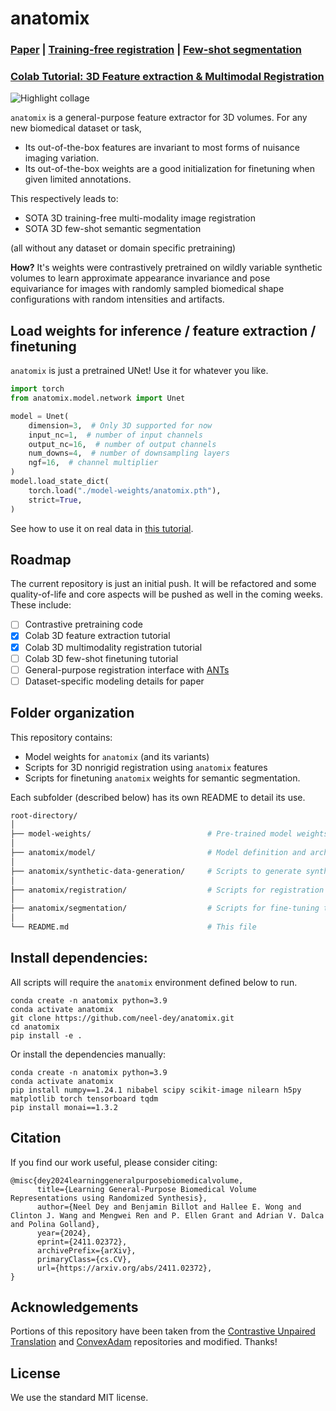 # anatomix

### [Paper](https://arxiv.org/abs/2411.02372) | [Training-free registration](https://github.com/neel-dey/anatomix/tree/main/anatomix/registration) | [Few-shot segmentation](https://github.com/neel-dey/anatomix/tree/main/anatomix/segmentation)
### [Colab Tutorial: 3D Feature extraction & Multimodal Registration](https://colab.research.google.com/drive/1shivu4GtUoiDzDrE9RKD1RuEm3OqXJuD?usp=sharing)

![Highlight collage](https://www.neeldey.com/files/anatomix_github_highlight.png)

`anatomix` is a general-purpose feature extractor for 3D volumes. For any new biomedical dataset or task,
- Its out-of-the-box features are invariant to most forms of nuisance imaging variation.
- Its out-of-the-box weights are a good initialization for finetuning when given limited annotations.

This respectively leads to:
- SOTA 3D training-free multi-modality image registration
- SOTA 3D few-shot semantic segmentation

(all without any dataset or domain specific pretraining)

**How?** It's weights were contrastively pretrained on wildly variable synthetic
volumes to learn approximate appearance invariance and pose
equivariance for images with randomly sampled biomedical shape configurations with
random intensities and artifacts.


## Load weights for inference / feature extraction / finetuning

`anatomix` is just a pretrained UNet! Use it for whatever you like.

```python
import torch
from anatomix.model.network import Unet

model = Unet(
    dimension=3,  # Only 3D supported for now
    input_nc=1,  # number of input channels
    output_nc=16,  # number of output channels
    num_downs=4,  # number of downsampling layers
    ngf=16,  # channel multiplier
)
model.load_state_dict(
    torch.load("./model-weights/anatomix.pth"),
    strict=True,
)
```

See how to use it on real data in [this tutorial](https://colab.research.google.com/drive/1shivu4GtUoiDzDrE9RKD1RuEm3OqXJuD?usp=sharing).

## Roadmap

The current repository is just an initial push. It will be refactored 
and some quality-of-life and core aspects will be pushed as well in the coming weeks.
These include:
- [ ] Contrastive pretraining code 
- [x] Colab 3D feature extraction tutorial
- [x] Colab 3D multimodality registration tutorial
- [ ] Colab 3D few-shot finetuning tutorial
- [ ] General-purpose registration interface with [ANTs](https://github.com/ANTsX/ANTs)
- [ ] Dataset-specific modeling details for paper

## Folder organization

This repository contains:
- Model weights for `anatomix` (and its variants)
- Scripts for 3D nonrigid registration using `anatomix` features
- Scripts for finetuning `anatomix` weights for semantic segmentation.

Each subfolder (described below) has its own README to detail its use.

```bash
root-directory/
│
├── model-weights/                          # Pre-trained model weights
│
├── anatomix/model/                         # Model definition and architecture
│
├── anatomix/synthetic-data-generation/     # Scripts to generate synthetic training data
│
├── anatomix/registration/                  # Scripts for registration using the pretrained model
│
├── anatomix/segmentation/                  # Scripts for fine-tuning the model for semantic segmentation
│
└── README.md                               # This file
```

## Install dependencies:

All scripts will require the `anatomix` environment defined below to run.

```
conda create -n anatomix python=3.9
conda activate anatomix
git clone https://github.com/neel-dey/anatomix.git
cd anatomix
pip install -e .
```

Or install the dependencies manually:
```
conda create -n anatomix python=3.9
conda activate anatomix
pip install numpy==1.24.1 nibabel scipy scikit-image nilearn h5py matplotlib torch tensorboard tqdm
pip install monai==1.3.2
```

## Citation

If you find our work useful, please consider citing:

```
@misc{dey2024learninggeneralpurposebiomedicalvolume,
      title={Learning General-Purpose Biomedical Volume Representations using Randomized Synthesis}, 
      author={Neel Dey and Benjamin Billot and Hallee E. Wong and Clinton J. Wang and Mengwei Ren and P. Ellen Grant and Adrian V. Dalca and Polina Golland},
      year={2024},
      eprint={2411.02372},
      archivePrefix={arXiv},
      primaryClass={cs.CV},
      url={https://arxiv.org/abs/2411.02372}, 
}
```

## Acknowledgements

Portions of this repository have been taken from the [Contrastive Unpaired Translation](https://github.com/taesungp/contrastive-unpaired-translation) 
and [ConvexAdam](https://github.com/multimodallearning/convexAdam) repositories and modified. Thanks!

## License

We use the standard MIT license.
